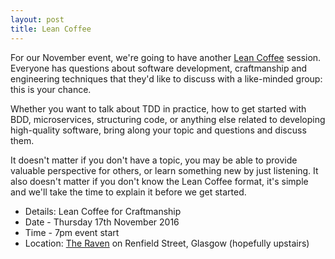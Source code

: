 ```yaml
---
layout: post
title: Lean Coffee
---
```


For our November event, we're going to have another [Lean Coffee](http://leancoffee.org/) session. Everyone has questions about software development, craftmanship and engineering techniques that they'd like to discuss with a like-minded group: this is your chance.

Whether you want to talk about TDD in practice, how to get started with BDD, microservices, structuring code, or anything else related to developing high-quality software, bring along your topic and questions and discuss them.

It doesn't matter if you don't have a topic, you may be able to provide valuable perspective for others, or learn something new by just listening. It also doesn't matter if you don't know the Lean Coffee format, it's simple and we'll take the time to explain it before we get started.

* Details: Lean Coffee for Craftmanship
* Date - Thursday 17th November 2016
* Time - 7pm event start
* Location: <a href="https://goo.gl/maps/vWn1J">The Raven</a> on Renfield Street, Glasgow (hopefully upstairs)
